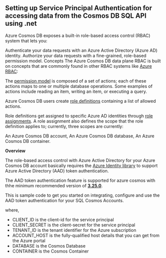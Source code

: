 ## **Setting up Service Principal Authentication for accessing data from the Cosmos DB SQL API using .net**
Azure Cosmos DB exposes a built-in role-based access control (RBAC) system that lets you:

Authenticate your data requests with an Azure Active Directory (Azure AD) identity.
Authorize your data requests with a fine-grained, role-based permission model.
Concepts
The Azure Cosmos DB data plane RBAC is built on concepts that are commonly found in other RBAC systems like [Azure RBAC](https://github.com/MicrosoftDocs/azure-docs/blob/ace3a1f12faf932e2eeb69c0bfe72041780c582e/articles/role-based-access-control/overview.md):

The [permission model](https://github.com/MicrosoftDocs/azure-docs/blob/ace3a1f12faf932e2eeb69c0bfe72041780c582e/articles/cosmos-db/how-to-setup-rbac.md#permission-model) is composed of a set of actions; each of these actions maps to one or multiple database operations. Some examples of actions include reading an item, writing an item, or executing a query.

Azure Cosmos DB users create [role definitions](https://github.com/MicrosoftDocs/azure-docs/blob/ace3a1f12faf932e2eeb69c0bfe72041780c582e/articles/cosmos-db/how-to-setup-rbac.md#role-definitions) containing a list of allowed actions.

Role definitions get assigned to specific Azure AD identities through [role assignments](https://github.com/MicrosoftDocs/azure-docs/blob/ace3a1f12faf932e2eeb69c0bfe72041780c582e/articles/cosmos-db/how-to-setup-rbac.md#role-assignments). A role assignment also defines the scope that the role definition applies to; currently, three scopes are currently:

An Azure Cosmos DB account,
An Azure Cosmos DB database,
An Azure Cosmos DB container.

**Overview**

The role-based access control with Azure Active Directory for your Azure Cosmos DB account basically requires the [Azure Identity library](https://www.nuget.org/packages/Azure.Identity/1.6.0-beta.1) to support Azure Active Directory (AAD) token authentication. 

The AAD token authentication feature is supported for azure cosmos with thhe minimum recommended version of [**3.25.0**](https://docs.microsoft.com/en-us/azure/cosmos-db/sql/sql-api-sdk-dotnet-standard). 

This is sample code to get you started on integrating, configure and use the AAD token authentication for your SQL Cosmos Accounts.

where,
* CLIENT_ID is the client-id for the service principal
* CLIENT_SECRET is the client-secret for the service principal
* TENANT_ID is the tenant identifier for the Azure subscription
* ACCOUNT_HOST is the fully-qualified host details that you can get from the Azure portal
* DATABASE is the Cosmos Database 
* CONTAINER is the Cosmos Container

